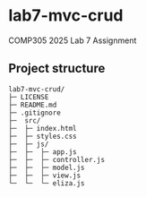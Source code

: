 # lab7-mvc-crud


COMP305 2025 Lab 7 Assignment

## Project structure

```
lab7-mvc-crud/
├─ LICENSE
├─ README.md
├─ .gitignore
├─  src/
├─  ├─ index.html
├─	├─ styles.css
├─	├─ js/
├─	├─	├─ app.js
├─	├─	├─ controller.js
├─	├─	├─ model.js
├─	├─	├─ view.js
└─  └─	└─ eliza.js
```